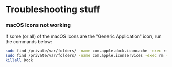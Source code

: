 # Troubleshooting stuff

### macOS Icons not working

If some (or all) of the macOS Icons are the "Generic Application" icon, run the commands below:

```sh
sudo find /private/var/folders/ -name com.apple.dock.iconcache -exec rm {} \;
sudo find /private/var/folders/ -name com.apple.iconservices -exec rm -rf {} \;
killall Dock
```
